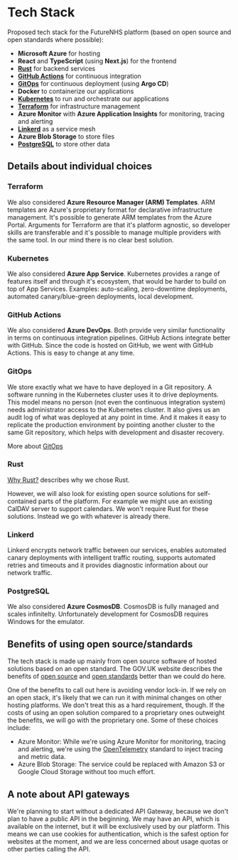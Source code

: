 # Tech Stack

Proposed tech stack for the FutureNHS platform (based on open source and open standards where possible):

- **Microsoft Azure** for hosting
- **React** and **TypeScript** (using **Next.js**) for the frontend
- [**Rust**](#rust) for backend services
- [**GitHub Actions**](#github-actions) for continuous integration
- [**GitOps**](#gitops) for continuous deployment (using **Argo CD**)
- **Docker** to containerize our applications
- [**Kubernetes**](#kubernetes) to run and orchestrate our applications
- [**Terraform**](#terraform) for infrastructure management
- **Azure Monitor** with **Azure Application Insights** for monitoring, tracing and alerting
- [**Linkerd**](#linkerd) as a service mesh
- **Azure Blob Storage** to store files
- [**PostgreSQL**](#postgresql) to store other data

## Details about individual choices

### Terraform

We also considered **Azure Resource Manager (ARM) Templates**. ARM templates are Azure's proprietary format for declarative infrastructure management. It's possible to generate ARM templates from the Azure Portal. Arguments for Terraform are that it's platform agnostic, so developer skills are transferable and it's possible to manage multiple providers with the same tool. In our mind there is no clear best solution.

### Kubernetes

We also considered **Azure App Service**. Kubernetes provides a range of features itself and through it's ecosystem, that would be harder to build on top of App Services. Examples: auto-scaling, zero-downtime deployments, automated canary/blue-green deployments, local development.

### GitHub Actions

We also considered **Azure DevOps**. Both provide very similar functionality in terms on continuous integration pipelines. GitHub Actions integrate better with GitHub. Since the code is hosted on GitHub, we went with GitHub Actions. This is easy to change at any time.

### GitOps

We store exactly what we have to have deployed in a Git repository. A software running in the Kubernetes cluster uses it to drive deployments. This model means no person (not even the continuous integration system) needs administrator access to the Kubernetes cluster. It also gives us an audit log of what was deployed at any point in time. And it makes it easy to replicate the production environment by pointing another cluster to the same Git repository, which helps with development and disaster recovery.

More about [GitOps](https://www.gitops.tech/)

### Rust

[Why Rust?](why-rust.md) describes why we chose Rust.

However, we will also look for existing open source solutions for self-contained parts of the platform. For example we might use an existing CalDAV server to support calendars. We won't require Rust for these solutions. Instead we go with whatever is already there.

### Linkerd

Linkerd encrypts network traffic between our services, enables automated canary deployments with intelligent traffic routing, supports automated retries and timeouts and it provides diagnostic information about our network traffic.

### PostgreSQL

We also considered **Azure CosmosDB**. CosmosDB is fully managed and scales infinitelty. Unfortunately development for CosmosDB requires Windows for the emulator.

## Benefits of using open source/standards

The tech stack is made up mainly from open source software of hosted solutions based on an open standard. The GOV.UK website describes the benefits of [open source](https://www.gov.uk/guidance/be-open-and-use-open-source) and [open standards](https://www.gov.uk/government/publications/open-standards-principles/open-standards-principles) better than we could do here.

One of the benefits to call out here is avoiding vendor lock-in. If we rely on an open stack, it's likely that we can run it with minimal changes on other hosting platforms. We don't treat this as a hard requirement, though. If the costs of using an open solution compared to a proprietary ones outweight the benefits, we will go with the proprietary one. Some of these choices include:

- Azure Monitor: While we're using Azure Monitor for monitoring, tracing and alerting, we're using the [OpenTelemetry](https://opentelemetry.io/) standard to inject tracing and metric data.
- Azure Blob Storage: The service could be replaced with Amazon S3 or Google Cloud Storage without too much effort.

## A note about API gateways

We're planning to start without a dedicated API Gateway, because we don't plan to have a public API in the beginning. We may have an API, which is available on the internet, but it will be exclusively used by our platform. This means we can use cookies for authentication, which is the safest option for websites at the moment, and we are less concerned about usage quotas or other parties calling the API.
